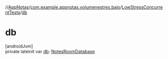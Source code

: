 //[AppNotas](../../../index.md)/[com.example.appnotas.volumenestres.bajo](../index.md)/[LowStressConcurrentTests](index.md)/[db](db.md)

# db

[androidJvm]\
private lateinit var [db](db.md): [NotesRoomDatabase](../../com.example.appnotas.database/-notes-room-database/index.md)
